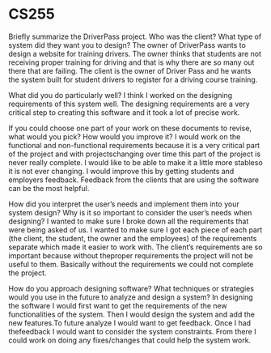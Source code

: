 # CS255

Briefly summarize the DriverPass project. Who was the client? What type of system did they want you to design?
The owner of DriverPass wants to design a website for training drivers.  The owner thinks that students are not receiving proper training for driving and that is why there are so many out there that are failing. The client is the owner of Driver Pass and he wants the system built for student drivers to register for a driving course training.

What did you do particularly well?
I think I worked on the designing requirements of this system well.  The designing requirements are a very critical step to creating this software and it took a lot of precise work.

If you could choose one part of your work on these documents to revise, what would you pick? How would you improve it?
I would work on the functional and non-functional requirements because it is a very critical part of the project and with projectschanging over time this part of the project is never really complete.  I would like to be able to make it a little more stableso it is not ever changing.  I would improve this by getting students and employers feedback. Feedback from the clients that are using the software can be the most helpful.

How did you interpret the user’s needs and implement them into your system design? Why is it so important to consider the user’s needs when designing?
I wanted to make sure I broke down all the requirements that were being asked of us.  I wanted to make sure I got each piece of each part (the client, the student, the owner and the employees) of the requirements separate which made it easier to work with.  The client’s requirements are so important because without theproper requirements the project will not be useful to them.  Basically without the requirements we could not complete the project.

How do you approach designing software? What techniques or strategies would you use in the future to analyze and design a system?
In designing the software I would first want to get the requirements of the new functionalities of the system.  Then I would design the system and add the new features.To future analyze I would want to get feedback.  Once I had thefeedback I would want to consider the system constraints.  From there I could work on doing any fixes/changes that could help the system work.
